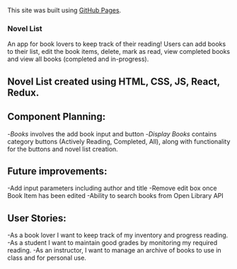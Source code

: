 This site was built using [GitHub Pages](https://pages.xyz).

### Novel List

An app for book lovers to keep track of their reading! Users can add books to their list, edit the book items, delete, mark as read, view completed books and view all books (completed and in-progress).

## Novel List created using HTML, CSS, JS, React, Redux.

## Component Planning:

-_Books_ involves the add book input and button -_Display Books_ contains category buttons (Actively Reading, Completed, All), along with functionality for the buttons and novel list creation.

## Future improvements:

-Add input parameters including author and title
-Remove edit box once Book Item has been edited
-Ability to search books from Open Library API

## User Stories:

-As a book lover I want to keep track of my inventory and progress reading.
-As a student I want to maintain good grades by monitoring my required reading.
-As an instructor, I want to manage an archive of books to use in class and for personal use.

